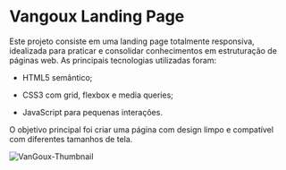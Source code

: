 # Vangoux Landing Page

Este projeto consiste em uma landing page totalmente responsiva, idealizada para praticar e consolidar conhecimentos em estruturação de páginas web. As principais tecnologias utilizadas foram:

- HTML5 semântico;

- CSS3 com grid, flexbox e media queries;

- JavaScript para pequenas interações.

O objetivo principal foi criar uma página com design limpo e compatível com diferentes tamanhos de tela.

![VanGoux-Thumbnail](https://github.com/user-attachments/assets/562b9e66-3907-4e5b-97fa-35e780be6510)

